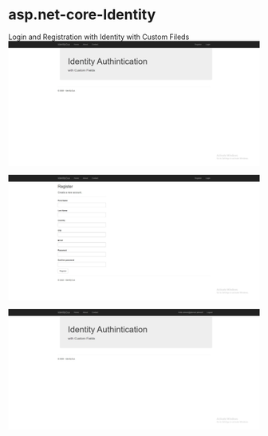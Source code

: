 # asp.net-core-Identity
Login and Registration with Identity with Custom Fileds
![picture](https://github.com/Ahmed-Mansour111/asp.net-core-Identity/blob/master/wwwroot/images/Home%20(1).jpg)

![picture](https://github.com/Ahmed-Mansour111/asp.net-core-Identity/blob/master/wwwroot/images/Logged.jpg)

![picture](https://github.com/Ahmed-Mansour111/asp.net-core-Identity/blob/master/wwwroot/images/Home%20(3).jpg)
